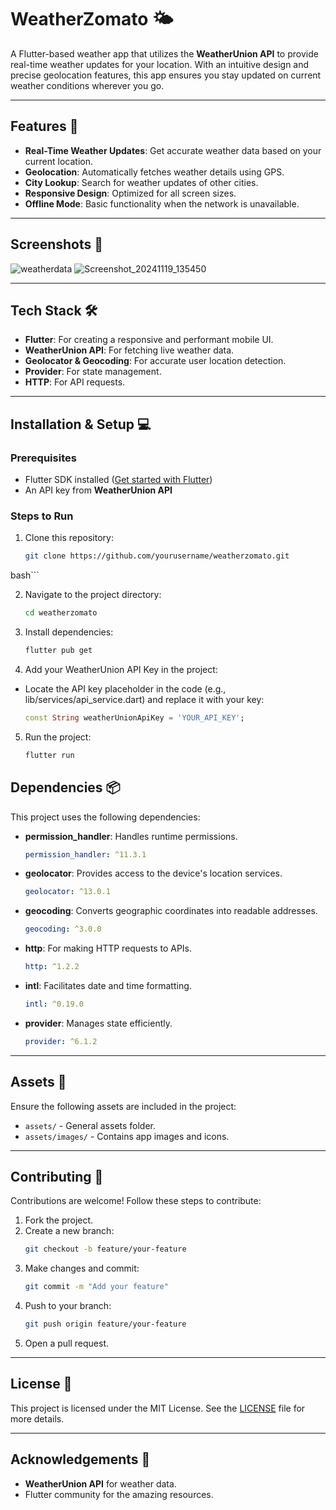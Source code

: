 # WeatherZomato 🌤️

A Flutter-based weather app that utilizes the **WeatherUnion API** to provide real-time weather updates for your location. With an intuitive design and precise geolocation features, this app ensures you stay updated on current weather conditions wherever you go.

---

## Features 🚀

- **Real-Time Weather Updates**: Get accurate weather data based on your current location.
- **Geolocation**: Automatically fetches weather details using GPS.
- **City Lookup**: Search for weather updates of other cities.
- **Responsive Design**: Optimized for all screen sizes.
- **Offline Mode**: Basic functionality when the network is unavailable.

---

## Screenshots 📸

![weatherdata](https://github.com/user-attachments/assets/548aab27-a237-4dd4-9c77-95e852669c6f)
![Screenshot_20241119_135450](https://github.com/user-attachments/assets/dc4b22a9-8e45-4518-8a37-333eb638f046)


---

## Tech Stack 🛠️

- **Flutter**: For creating a responsive and performant mobile UI.
- **WeatherUnion API**: For fetching live weather data.
- **Geolocator & Geocoding**: For accurate user location detection.
- **Provider**: For state management.
- **HTTP**: For API requests.

---

## Installation & Setup 💻

### Prerequisites
- Flutter SDK installed ([Get started with Flutter](https://flutter.dev/docs/get-started))
- An API key from **WeatherUnion API**

### Steps to Run
1. Clone this repository:
   ```bash
   git clone https://github.com/yourusername/weatherzomato.git

bash```

2. Navigate to the project directory:
    ```bash
    cd weatherzomato

3. Install dependencies:
    ```bash
    flutter pub get

4. Add your WeatherUnion API Key in the project:
- Locate the API key placeholder in the code (e.g., lib/services/api_service.dart) and replace it with your key:
    ```dart
    const String weatherUnionApiKey = 'YOUR_API_KEY';

5. Run the project:
    ```bash
    flutter run


## Dependencies 📦

This project uses the following dependencies:

- **permission_handler**: Handles runtime permissions.
  ```yaml
  permission_handler: ^11.3.1
  ```
- **geolocator**: Provides access to the device's location services.
  ```yaml
  geolocator: ^13.0.1
  ```
- **geocoding**: Converts geographic coordinates into readable addresses.
  ```yaml
  geocoding: ^3.0.0
  ```
- **http**: For making HTTP requests to APIs.
  ```yaml
  http: ^1.2.2
  ```
- **intl**: Facilitates date and time formatting.
  ```yaml
  intl: ^0.19.0
  ```
- **provider**: Manages state efficiently.
  ```yaml
  provider: ^6.1.2
  ```

---

## Assets 🎨

Ensure the following assets are included in the project:

- `assets/` - General assets folder.
- `assets/images/` - Contains app images and icons.

---

## Contributing 🤝

Contributions are welcome! Follow these steps to contribute:

1. Fork the project.
2. Create a new branch:
   ```bash
   git checkout -b feature/your-feature
   ```
3. Make changes and commit:
   ```bash
   git commit -m "Add your feature"
   ```
4. Push to your branch:
   ```bash
   git push origin feature/your-feature
   ```
5. Open a pull request.

---

## License 📄

This project is licensed under the MIT License. See the [LICENSE](LICENSE) file for more details.

---

## Acknowledgements 🙌

- **WeatherUnion API** for weather data.
- Flutter community for the amazing resources.





